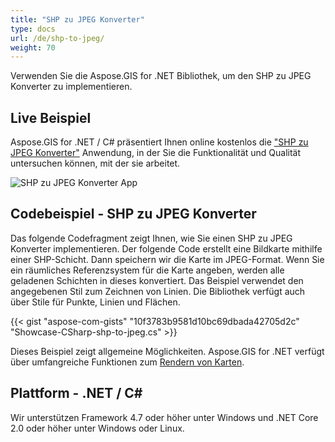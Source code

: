 ```yaml
---
title: "SHP zu JPEG Konverter"
type: docs
url: /de/shp-to-jpeg/
weight: 70
---
```


Verwenden Sie die Aspose.GIS for .NET Bibliothek, um den SHP zu JPEG Konverter zu implementieren.

## **Live Beispiel**

Aspose.GIS for .NET / C# präsentiert Ihnen online kostenlos die ["SHP zu JPEG Konverter"](https://products.aspose.app/gis/viewer/shp-to-jpeg) Anwendung, in der Sie die Funktionalität und Qualität untersuchen können, mit der sie arbeitet.

![SHP zu JPEG Konverter App](viewer.png)

## **Codebeispiel - SHP zu JPEG Konverter**

Das folgende Codefragment zeigt Ihnen, wie Sie einen SHP zu JPEG Konverter implementieren. Der folgende Code erstellt eine Bildkarte mithilfe einer SHP-Schicht. Dann speichern wir die Karte im JPEG-Format. Wenn Sie ein räumliches Referenzsystem für die Karte angeben, werden alle geladenen Schichten in dieses konvertiert.
Das Beispiel verwendet den angegebenen Stil zum Zeichnen von Linien. Die Bibliothek verfügt auch über Stile für Punkte, Linien und Flächen.

{{< gist "aspose-com-gists" "10f3783b9581d10bc69dbada42705d2c" "Showcase-CSharp-shp-to-jpeg.cs" >}}

Dieses Beispiel zeigt allgemeine Möglichkeiten. Aspose.GIS for .NET verfügt über umfangreiche Funktionen zum [Rendern von Karten](https://docs.aspose.com/gis/net/map-rendering/).

## **Plattform - .NET / C#**

Wir unterstützen Framework 4.7 oder höher unter Windows und .NET Core 2.0 oder höher unter Windows oder Linux.
